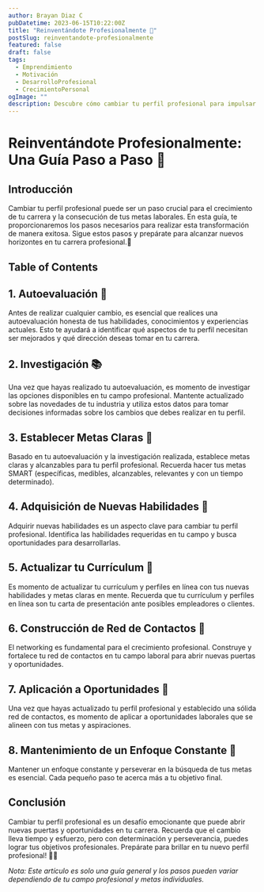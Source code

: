 ```yaml
---
author: Brayan Diaz C
pubDatetime: 2023-06-15T10:22:00Z
title: "Reinventándote Profesionalmente 🔄"
postSlug: reinventandote-profesionalmente
featured: false
draft: false
tags:
  - Emprendimiento
  - Motivación
  - DesarrolloProfesional
  - CrecimientoPersonal
ogImage: ""
description: Descubre cómo cambiar tu perfil profesional para impulsar tu carrera. Desde la autoevaluación hasta la aplicación a nuevas oportunidades.
---
```


# Reinventándote Profesionalmente: Una Guía Paso a Paso 🔄

## Introducción

Cambiar tu perfil profesional puede ser un paso crucial para el crecimiento de tu carrera y la consecución de tus metas laborales. En esta guía, te proporcionaremos los pasos necesarios para realizar esta transformación de manera exitosa. Sigue estos pasos y prepárate para alcanzar nuevos horizontes en tu carrera profesional.🚀

## Table of Contents

## 1. Autoevaluación 🤔

Antes de realizar cualquier cambio, es esencial que realices una autoevaluación honesta de tus habilidades, conocimientos y experiencias actuales. Esto te ayudará a identificar qué aspectos de tu perfil necesitan ser mejorados y qué dirección deseas tomar en tu carrera.

## 2. Investigación 📚

Una vez que hayas realizado tu autoevaluación, es momento de investigar las opciones disponibles en tu campo profesional. Mantente actualizado sobre las novedades de tu industria y utiliza estos datos para tomar decisiones informadas sobre los cambios que debes realizar en tu perfil.

## 3. Establecer Metas Claras 🎯

Basado en tu autoevaluación y la investigación realizada, establece metas claras y alcanzables para tu perfil profesional. Recuerda hacer tus metas SMART (específicas, medibles, alcanzables, relevantes y con un tiempo determinado).

## 4. Adquisición de Nuevas Habilidades 🌟

Adquirir nuevas habilidades es un aspecto clave para cambiar tu perfil profesional. Identifica las habilidades requeridas en tu campo y busca oportunidades para desarrollarlas.

## 5. Actualizar tu Currículum 📄

Es momento de actualizar tu currículum y perfiles en línea con tus nuevas habilidades y metas claras en mente. Recuerda que tu currículum y perfiles en línea son tu carta de presentación ante posibles empleadores o clientes.

## 6. Construcción de Red de Contactos 👥

El networking es fundamental para el crecimiento profesional. Construye y fortalece tu red de contactos en tu campo laboral para abrir nuevas puertas y oportunidades.

## 7. Aplicación a Oportunidades 📩

Una vez que hayas actualizado tu perfil profesional y establecido una sólida red de contactos, es momento de aplicar a oportunidades laborales que se alineen con tus metas y aspiraciones.

## 8. Mantenimiento de un Enfoque Constante 🚀

Mantener un enfoque constante y perseverar en la búsqueda de tus metas es esencial. Cada pequeño paso te acerca más a tu objetivo final.

## Conclusión

Cambiar tu perfil profesional es un desafío emocionante que puede abrir nuevas puertas y oportunidades en tu carrera. Recuerda que el cambio lleva tiempo y esfuerzo, pero con determinación y perseverancia, puedes lograr tus objetivos profesionales. Prepárate para brillar en tu nuevo perfil profesional! 💼✨

_Nota: Este artículo es solo una guía general y los pasos pueden variar dependiendo de tu campo profesional y metas individuales._
